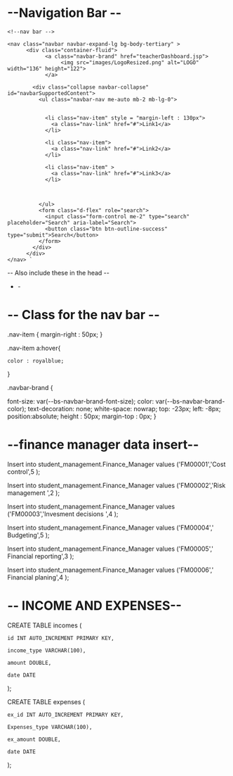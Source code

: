 #  --Navigation Bar --

	<!--nav bar -->

	<nav class="navbar navbar-expand-lg bg-body-tertiary" >
		  <div class="container-fluid">
		        <a class="navbar-brand" href="teacherDashboard.jsp">
     				 <img src="images/LogoResized.png" alt="LOGO" width="136" height="122"> 
     		    </a>

		    <div class="collapse navbar-collapse" id="navbarSupportedContent">
		      <ul class="navbar-nav me-auto mb-2 mb-lg-0">
		        
		        
		        <li class="nav-item" style = "margin-left : 130px">
		          <a class="nav-link" href="#">Link1</a>
		        </li>
		        
		        <li class="nav-item">
		          <a class="nav-link" href="#">Link2</a>
		        </li>
		        
		        <li class="nav-item" >
		          <a class="nav-link" href="#">Link3</a>
		        </li>
		        
		        
		        
		      </ul>
		      <form class="d-flex" role="search">
		        <input class="form-control me-2" type="search" placeholder="Search" aria-label="Search">
		        <button class="btn btn-outline-success" type="submit">Search</button>
		      </form>
		    </div>
		  </div>
	</nav> `

  --  Also include these in the head --

   - <link href="https://cdn.jsdelivr.net/npm/bootstrap@5.3.3/dist/css/bootstrap.min.css" rel="stylesheet" integrity="sha384-QWTKZyjpPEjISv5WaRU9OFeRpok6YctnYmDr5pNlyT2bRjXh0JMhjY6hW+ALEwIH" crossorigin="anonymous"> -



#    -- Class for the nav bar --

.nav-item 
{
	margin-right : 50px;
}

.nav-item a:hover{
	
	color : royalblue;
}

.navbar-brand {

  font-size: var(--bs-navbar-brand-font-size);
  color: var(--bs-navbar-brand-color);
  text-decoration: none;
  white-space: nowrap;
  top: -23px;
  left: -8px;
  position:absolute;
  height : 50px;
  margin-top : 0px;
}


#   --finance manager data insert--

 Insert into student_management.Finance_Manager values ('FM00001','Cost control',5 );
 
 Insert into student_management.Finance_Manager values ('FM00002','Risk management ',2 );
 
 Insert into student_management.Finance_Manager values ('FM00003','Invesment decisions ',4 );
 
 Insert into student_management.Finance_Manager values ('FM00004',' Budgeting',5 );
 
 Insert into student_management.Finance_Manager values ('FM00005',' Financial reporting',3 );
 
 Insert into student_management.Finance_Manager values ('FM00006',' Financial planing',4 );

  # -- INCOME AND EXPENSES--
  
  CREATE TABLE incomes (
  
    id INT AUTO_INCREMENT PRIMARY KEY,
    
    income_type VARCHAR(100),
    
    amount DOUBLE,
    
    date DATE
    
    
);

  CREATE TABLE expenses (
  
    ex_id INT AUTO_INCREMENT PRIMARY KEY,
    
    Expenses_type VARCHAR(100),
    
    ex_amount DOUBLE,
    
    date DATE
    
    
);

  
